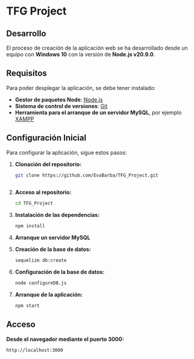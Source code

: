 # TFG Project

## Desarrollo
El proceso de creación de la aplicación web se ha desarrollado desde un equipo con **Windows 10** con la versión de **Node.js v20.9.0**.

## Requisitos

Para poder desplegar la aplicación, se debe tener instalado:
- **Gestor de paquetes Node**: [Node.js](https://nodejs.org/)
- **Sistema de control de versiones**: [Git](https://git-scm.com/)
- **Herramienta para el arranque de un servidor MySQL**, por ejemplo [XAMPP](https://www.apachefriends.org/index.html)
 
  
## Configuración Inicial

Para configurar la aplicación, sigue estos pasos:

1. **Clonación del repositorio:**
   ```sh
   git clone https://github.com/EvaBarba/TFG_Project.git
 
2. **Acceso al repositorio:**
   ```sh
   cd TFG_Project

3. **Instalación de las dependencias:**
   ```sh
   npm install

4. **Arranque un servidor MySQL**

5. **Creación de la base de datos:**
   ```sh
   sequelize db:create

6. **Configuración de la base de datos:**
   ```sh
   node configureDB.js

7. **Arranque de la aplicación:**
   ```sh
   npm start

## Acceso
**Desde el navegador mediante el puerto 3000:**
```sh
http://localhost:3000

